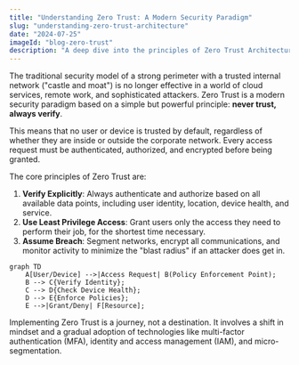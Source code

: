 ```yaml
---
title: "Understanding Zero Trust: A Modern Security Paradigm"
slug: "understanding-zero-trust-architecture"
date: "2024-07-25"
imageId: "blog-zero-trust"
description: "A deep dive into the principles of Zero Trust Architecture and why it's essential for modern enterprise security."
---
```


The traditional security model of a strong perimeter with a trusted internal network ("castle and moat") is no longer effective in a world of cloud services, remote work, and sophisticated attackers. Zero Trust is a modern security paradigm based on a simple but powerful principle: **never trust, always verify**.

This means that no user or device is trusted by default, regardless of whether they are inside or outside the corporate network. Every access request must be authenticated, authorized, and encrypted before being granted.

The core principles of Zero Trust are:
1.  **Verify Explicitly**: Always authenticate and authorize based on all available data points, including user identity, location, device health, and service.
2.  **Use Least Privilege Access**: Grant users only the access they need to perform their job, for the shortest time necessary.
3.  **Assume Breach**: Segment networks, encrypt all communications, and monitor activity to minimize the "blast radius" if an attacker does get in.

```mermaid
graph TD
    A[User/Device] -->|Access Request| B(Policy Enforcement Point);
    B --> C{Verify Identity};
    C --> D{Check Device Health};
    D --> E{Enforce Policies};
    E -->|Grant/Deny| F[Resource];
```

Implementing Zero Trust is a journey, not a destination. It involves a shift in mindset and a gradual adoption of technologies like multi-factor authentication (MFA), identity and access management (IAM), and micro-segmentation.
